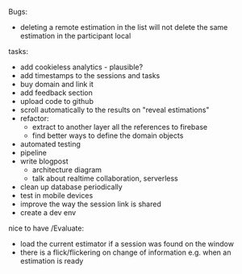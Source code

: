 Bugs:
- deleting a remote estimation in the list will not delete the same estimation in the participant local

tasks:
- add cookieless analytics - plausible?
- add timestamps to the sessions and tasks
- buy domain and link it
- add feedback section
- upload code to github
- scroll automatically to the results on "reveal estimations"
- refactor: 
  - extract to another layer all the references to firebase
  - find better ways to define the domain objects
- automated testing
- pipeline
- write blogpost
  - architecture diagram
  - talk about realtime collaboration, serverless
- clean up database periodically
- test in mobile devices
- improve the way the session link is shared
- create a dev env

nice to have /Evaluate:
- load the current estimator if a session was found on the window
- there is a flick/flickering on change of information e.g. when an estimation is ready
